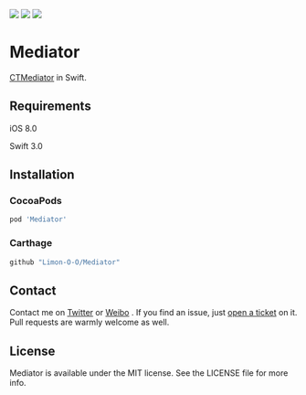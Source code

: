 <p>
<a href="http://cocoadocs.org/docsets/Mediator"><img src="https://img.shields.io/cocoapods/v/Mediator.svg?style=flat"></a>
<a href="https://raw.githubusercontent.com/Limon-O-O/Mediator/master/LICENSE"><img src="https://img.shields.io/cocoapods/l/Mediator.svg?style=flat"></a>
<a href="https://github.com/Carthage/Carthage/"><img src="https://img.shields.io/badge/Carthage-compatible-4BC51D.svg?style=flat"></a>
</p>

# Mediator

[CTMediator](https://github.com/casatwy/CTMediator) in Swift.


## Requirements

iOS 8.0

Swift 3.0

## Installation

### CocoaPods

```ruby
pod 'Mediator'
```

### Carthage

```swift
github "Limon-O-O/Mediator"
```

## Contact

Contact me on [Twitter](https://twitter.com/Limon______) or [Weibo](http://weibo.com/u/1783821582) . If you find an issue, just [open a ticket](https://github.com/Limon-O-O/KingfisherExtension/issues/new) on it. Pull requests are warmly welcome as well.

## License

Mediator is available under the MIT license. See the LICENSE file for more info.




